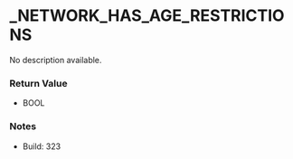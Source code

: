 # _NETWORK_HAS_AGE_RESTRICTIONS

No description available.

### Return Value
* BOOL

### Notes
* Build: 323


